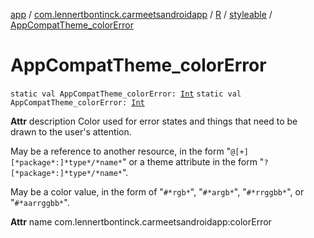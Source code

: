 [app](../../../index.md) / [com.lennertbontinck.carmeetsandroidapp](../../index.md) / [R](../index.md) / [styleable](index.md) / [AppCompatTheme_colorError](./-app-compat-theme_color-error.md)

# AppCompatTheme_colorError

`static val AppCompatTheme_colorError: `[`Int`](https://kotlinlang.org/api/latest/jvm/stdlib/kotlin/-int/index.html)
`static val AppCompatTheme_colorError: `[`Int`](https://kotlinlang.org/api/latest/jvm/stdlib/kotlin/-int/index.html)

**Attr**
description Color used for error states and things that need to be drawn to the user's attention.

May be a reference to another resource, in the form "`@[+][*package*:]*type*/*name*`" or a theme attribute in the form "`?[*package*:]*type*/*name*`".

May be a color value, in the form of "`#*rgb*`", "`#*argb*`", "`#*rrggbb*`", or "`#*aarrggbb*`".

**Attr**
name com.lennertbontinck.carmeetsandroidapp:colorError

